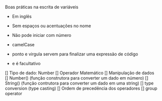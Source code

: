 Boas práticas na escrita de variáveis

- Em inglês
- Sem espaços ou acentuações no nome
- Não pode iniciar com número
- camelCase

- ponto e virgula servem para finalizar uma expressão de código
- e é facultativo

[] Tipo de dado: Number
[] Operador Matemático
[] Manipulação de dados
  [] Number() (função construtora para converter um dado em número)
  [] String() (função contrutora para converter um dado em uma string)
[] type conversion (type casting)
[] Ordem de precedência dos operadores
[] group operator